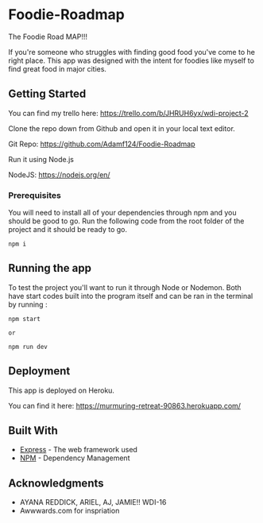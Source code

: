 # Foodie-Roadmap

The Foodie Road MAP!!!

If you're someone who struggles with finding good food you've come to he right place. This app was designed with the intent for foodies like myself to find great food in major cities. 

## Getting Started
You can find my trello here: https://trello.com/b/JHRUH6yx/wdi-project-2

Clone the repo down from Github and open it in your local text editor.

Git Repo: https://github.com/Adamf124/Foodie-Roadmap

Run it using Node.js

NodeJS: https://nodejs.org/en/


### Prerequisites
You will need to install all of your dependencies through npm and you should be good to go.
Run the following code from the root folder of the project and it should be ready to go.

```
npm i
```

## Running the app

To test the project you'll want to run it through Node or Nodemon. Both have start codes built into the program itself and can be ran in the terminal by running :
```
npm start

or 

npm run dev
```

## Deployment

This app is deployed on Heroku.

You can find it here: https://murmuring-retreat-90863.herokuapp.com/

## Built With

* [Express](http://www.dropwizard.io/1.0.2/docs/) - The web framework used
* [NPM](https://www.npmjs.com/) - Dependency Management



## Acknowledgments

* AYANA REDDICK, ARIEL, AJ, JAMIE!! WDI-16
* Awwwards.com for inspriation
